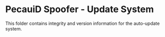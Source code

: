 # PecauiD Spoofer - Update System

This folder contains integrity and version information for the auto-update system.